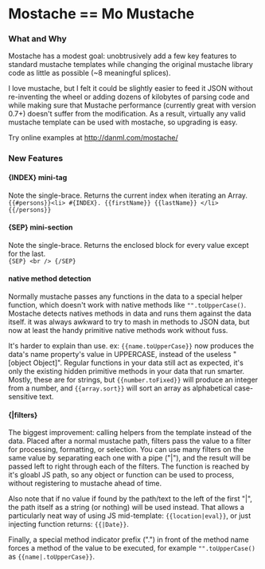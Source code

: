 Mostache == Mo Mustache
========


### What and Why
Mostache has a modest goal: unobtrusively add a few key features to standard mustache templates while changing the original mustache library code as little as possible (~8 meaningful splices).

I love mustache, but I felt it could be slightly easier to feed it JSON without re-inventing the wheel or adding dozens of kilobytes of parsing code and while making sure that Mustache performance (currently great with version 0.7+) doesn't suffer from the modification. As a result, virtually any valid mustache template can be used with mostache, so upgrading is easy. 

Try online examples at <http://danml.com/mostache/>


### New Features

#### {INDEX} mini-tag
  Note the single-brace. Returns the current index when iterating an Array.  <br />
    `{{#persons}}<li> #{INDEX}. {{firstName}} {{lastName}} </li> {{/persons}}`

#### {SEP} mini-section
   Note the single-brace. Returns the enclosed block for every value except for the last. <br />
    `{SEP} <br /> {/SEP}`

#### native method detection
Normally mustache passes any functions in the data to a special helper function, which doesn't work with native methods like `"".toUpperCase()`. Mostache detects natives methods in data and runs them against the data itself. it was always awkward to try to mash in methods to JSON data, but now at least the handy primitive native methods work without fuss. 

It's harder to explain than use. ex: `{{name.toUpperCase}}` now produces the data's name property's value in UPPERCASE, instead of the useless "[object Object]". Regular functions in your data still act as expected, it's only the existing hidden primitive methods in your data that run smarter. Mostly, these are for strings, but `{{number.toFixed}}` will produce an integer from a number, and `{{array.sort}}` will sort an array as alphabetical case-sensitive text.

#### {|filters}
The biggest improvement: calling helpers from the template instead of the data. Placed after a normal mustache path, filters pass the value to a filter for processing, formatting, or selection. You can use many filters on the same value by separating each one with a pipe ("|"), and the result will be passed left to right through each of the filters. The function is reached by it's gloabl JS path, so any object or function can be used to process, without registering to mustache ahead of time. 

Also note that if no value if found by the path/text to the left of the first "|", the path itself as a string (or nothing) will be used instead. That allows a particularly neat way of using JS mid-template: `{{location|eval}}`, or just injecting function returns: `{{|Date}}`. 

Finally, a special method indicator prefix (".") in front of the method name forces a method of the value to be executed, for example `"".toUpperCase()` as `{{name|.toUpperCase}}`.



